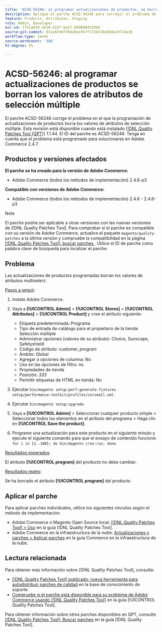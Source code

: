 ```yaml
---
title: 'ACSD-56246: al programar actualizaciones de productos, se borran los valores de atributos multiselect'
description: Aplique el parche ACSD-56246 para corregir el problema de Adobe Commerce donde la programación de actualizaciones de productos borra los valores de atributos de selección múltiple.
feature: Products, Attributes, Staging
role: Admin, Developer
exl-id: 1751a03d-2610-423f-be2f-b9d060452904
source-git-commit: 011a6f46f76029eaf67f172b576e58dac9710a3d
workflow-type: tm+mt
source-wordcount: '386'
ht-degree: 0%

---
```


# ACSD-56246: al programar actualizaciones de productos se borran los valores de atributos de selección múltiple

El parche ACSD-56246 corrige el problema en el que la programación de actualizaciones de productos borra los valores de atributos de selección múltiple. Esta revisión está disponible cuando está instalado [[!DNL Quality Patches Tool (QPT)]](https://experienceleague.adobe.com/en/docs/commerce-operations/tools/quality-patches-tool/quality-patches-tool-to-self-serve-quality-patches) 1.1.44. El ID del parche es ACSD-56246. Tenga en cuenta que el problema está programado para solucionarse en Adobe Commerce 2.4.7.

## Productos y versiones afectados

**El parche se ha creado para la versión de Adobe Commerce:**

* Adobe Commerce (todos los métodos de implementación) 2.4.6-p3

**Compatible con versiones de Adobe Commerce:**

* Adobe Commerce (todos los métodos de implementación) 2.4.6 - 2.4.6-p3

>[!NOTE]
>
>El parche podría ser aplicable a otras versiones con las nuevas versiones de [!DNL Quality Patches Tool]. Para comprobar si el parche es compatible con su versión de Adobe Commerce, actualice el paquete `magento/quality-patches` a la última versión y compruebe la compatibilidad en la página [[!DNL Quality Patches Tool]: buscar parches ](https://experienceleague.adobe.com/tools/commerce-quality-patches/index.html). Utilice el ID de parche como palabra clave de búsqueda para localizar el parche.

## Problema

Las actualizaciones de productos programadas borran los valores de atributos multiselect.

<u>Pasos a seguir</u>:

1. Instale Adobe Commerce.
1. Vaya a **[!UICONTROL Admin]** > **[!UICONTROL Stores]** > **[!UICONTROL Attributes]** > **[!UICONTROL Product]** y cree el atributo siguiente:

   * Etiqueta predeterminada: Programa
   * Tipo de entrada de catálogo para el propietario de la tienda: Selección múltiple
   * Administrar opciones (valores de su atributo): Choice, Sunscape, Safetyshield
   * Código de atributo: customer_program
   * Ámbito: Global
   * Agregar a opciones de columna: No
   * Uso en las opciones de filtro: no
   * Propiedades de tienda
   * Posición: *333*
   * Permitir etiquetas de HTML en tienda: No

1. Ejecutar
   `bin/magento setup:perf:generate-fixtures setup/performance-toolkit/profiles/ce/small.xml`.
1. Ejecutar
   `bin/magento setup:upgrade`.
1. Vaya a **[!UICONTROL Admin]** > Seleccionar cualquier producto simple > Seleccionar todos los elementos en el atributo del programa > Haga clic en **[!UICONTROL Save the product]**.
1. Programe una actualización para este producto en el siguiente minuto y ejecute el siguiente comando para que el ensayo de contenido funcione:
   `for i in {1..100}; do bin/magento cron:run; done`.

<u>Resultados esperados</u>:

El atributo **[!UICONTROL program]** del producto no debe cambiar.

<u>Resultados reales</u>:

Se ha borrado el atributo **[!UICONTROL program]** del producto.

## Aplicar el parche

Para aplicar parches individuales, utilice los siguientes vínculos según el método de implementación:

* Adobe Commerce o Magento Open Source local: [[!DNL Quality Patches Tool] > Uso](/help/tools/quality-patches-tool/usage.md) en la guía [!DNL Quality Patches Tool].
* Adobe Commerce en la infraestructura de la nube: [Actualizaciones y parches > Aplicar parches](https://experienceleague.adobe.com/docs/commerce-cloud-service/user-guide/develop/upgrade/apply-patches.html) en la guía Commerce en la infraestructura de la nube.

## Lectura relacionada

Para obtener más información sobre [!DNL Quality Patches Tool], consulte:

* [[!DNL Quality Patches Tool] publicado: nueva herramienta para autodistribuir parches de calidad](https://experienceleague.adobe.com/en/docs/commerce-operations/tools/quality-patches-tool/quality-patches-tool-to-self-serve-quality-patches) en la base de conocimiento de soporte.
* [Compruebe si el parche está disponible para su problema de Adobe Commerce usando [!DNL Quality Patches Tool]](/help/tools/quality-patches-tool/patches-available-in-qpt/check-patch-for-magento-issue-with-magento-quality-patches.md) en la guía [!UICONTROL Quality Patches Tool].


Para obtener información sobre otros parches disponibles en QPT, consulte [[!DNL Quality Patches Tool]: Buscar parches](https://experienceleague.adobe.com/tools/commerce-quality-patches/index.html) en la guía [!DNL Quality Patches Tool].
